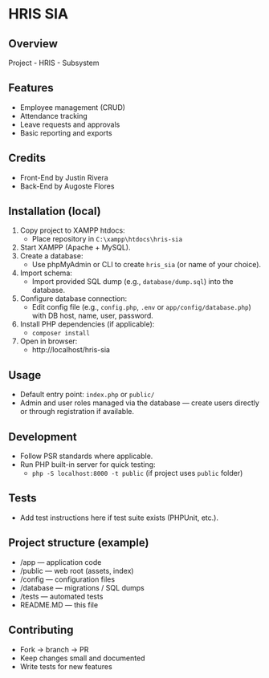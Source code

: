 # HRIS SIA
## Overview
Project - HRIS - Subsystem

## Features
- Employee management (CRUD)
- Attendance tracking
- Leave requests and approvals
- Basic reporting and exports

## Credits
- Front-End by Justin Rivera
- Back-End by Augoste Flores

## Installation (local)
1. Copy project to XAMPP htdocs:
    - Place repository in `C:\xampp\htdocs\hris-sia`
2. Start XAMPP (Apache + MySQL).
3. Create a database:
    - Use phpMyAdmin or CLI to create `hris_sia` (or name of your choice).
4. Import schema:
    - Import provided SQL dump (e.g., `database/dump.sql`) into the database.
5. Configure database connection:
    - Edit config file (e.g., `config.php`, `.env` or `app/config/database.php`) with DB host, name, user, password.
6. Install PHP dependencies (if applicable):
    - `composer install`
7. Open in browser:
    - http://localhost/hris-sia

## Usage
- Default entry point: `index.php` or `public/`
- Admin and user roles managed via the database — create users directly or through registration if available.

## Development
- Follow PSR standards where applicable.
- Run PHP built-in server for quick testing:
  - `php -S localhost:8000 -t public` (if project uses `public` folder)

## Tests
- Add test instructions here if test suite exists (PHPUnit, etc.).

## Project structure (example)
- /app — application code
- /public — web root (assets, index)
- /config — configuration files
- /database — migrations / SQL dumps
- /tests — automated tests
- README.MD — this file

## Contributing
- Fork → branch → PR
- Keep changes small and documented
- Write tests for new features
